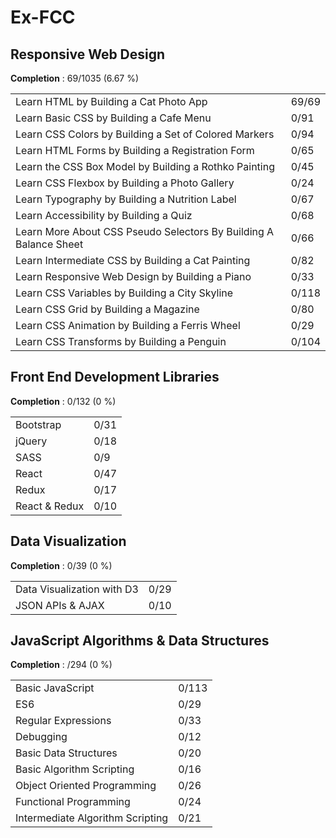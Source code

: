 # Ex-FCC

## Responsive Web Design

**Completion** : 69/1035 (6.67 %)

|||
|-|-|
Learn HTML by Building a Cat Photo App|69/69
Learn Basic CSS by Building a Cafe Menu|0/91
Learn CSS Colors by Building a Set of Colored Markers|0/94
Learn HTML Forms by Building a Registration Form|0/65
Learn the CSS Box Model by Building a Rothko Painting|0/45
Learn CSS Flexbox by Building a Photo Gallery|0/24
Learn Typography by Building a Nutrition Label|0/67
Learn Accessibility by Building a Quiz|0/68
Learn More About CSS Pseudo Selectors By Building A Balance Sheet|0/66
Learn Intermediate CSS by Building a Cat Painting|0/82
Learn Responsive Web Design by Building a Piano|0/33
Learn CSS Variables by Building a City Skyline|0/118
Learn CSS Grid by Building a Magazine|0/80
Learn CSS Animation by Building a Ferris Wheel|0/29
Learn CSS Transforms by Building a Penguin|0/104

## Front End Development Libraries

**Completion** : 0/132 (0 %)

|||
|-|-|
Bootstrap|0/31
jQuery|0/18
SASS|0/9
React|0/47
Redux|0/17
React & Redux|0/10

## Data Visualization

**Completion** : 0/39 (0 %)

|||
|-|-|
Data Visualization with D3|0/29
JSON APIs & AJAX|0/10

## JavaScript Algorithms & Data Structures

**Completion** : /294 (0 %)

|||
|-|-|
Basic JavaScript|0/113
ES6|0/29
Regular Expressions|0/33
Debugging|0/12
Basic Data Structures|0/20
Basic Algorithm Scripting|0/16
Object Oriented Programming|0/26
Functional Programming|0/24
Intermediate Algorithm Scripting|0/21